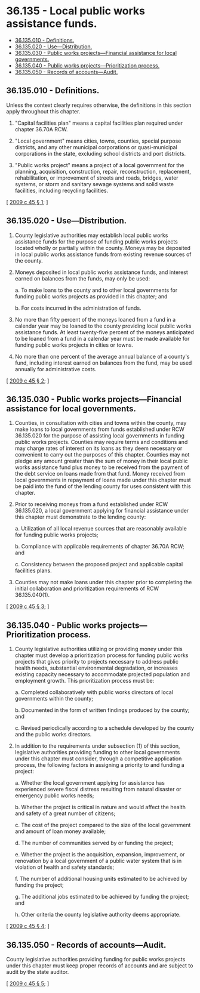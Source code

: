 # 36.135 - Local public works assistance funds.
* [36.135.010 - Definitions.](#36135010---definitions)
* [36.135.020 - Use—Distribution.](#36135020---usedistribution)
* [36.135.030 - Public works projects—Financial assistance for local governments.](#36135030---public-works-projectsfinancial-assistance-for-local-governments)
* [36.135.040 - Public works projects—Prioritization process.](#36135040---public-works-projectsprioritization-process)
* [36.135.050 - Records of accounts—Audit.](#36135050---records-of-accountsaudit)
## 36.135.010 - Definitions.
Unless the context clearly requires otherwise, the definitions in this section apply throughout this chapter.

1. "Capital facilities plan" means a capital facilities plan required under chapter 36.70A RCW.

2. "Local government" means cities, towns, counties, special purpose districts, and any other municipal corporations or quasi-municipal corporations in the state, excluding school districts and port districts.

3. "Public works project" means a project of a local government for the planning, acquisition, construction, repair, reconstruction, replacement, rehabilitation, or improvement of streets and roads, bridges, water systems, or storm and sanitary sewage systems and solid waste facilities, including recycling facilities.

\[ [2009 c 45 § 1](http://lawfilesext.leg.wa.gov/biennium/2009-10/Pdf/Bills/Session%20Laws/House/1569.SL.pdf?cite=2009%20c%2045%20§%201); \]

## 36.135.020 - Use—Distribution.
1. County legislative authorities may establish local public works assistance funds for the purpose of funding public works projects located wholly or partially within the county. Moneys may be deposited in local public works assistance funds from existing revenue sources of the county.

2. Moneys deposited in local public works assistance funds, and interest earned on balances from the funds, may only be used:

   a. To make loans to the county and to other local governments for funding public works projects as provided in this chapter; and

   b. For costs incurred in the administration of funds.

3. No more than fifty percent of the moneys loaned from a fund in a calendar year may be loaned to the county providing local public works assistance funds. At least twenty-five percent of the moneys anticipated to be loaned from a fund in a calendar year must be made available for funding public works projects in cities or towns.

4. No more than one percent of the average annual balance of a county's fund, including interest earned on balances from the fund, may be used annually for administrative costs.

\[ [2009 c 45 § 2](http://lawfilesext.leg.wa.gov/biennium/2009-10/Pdf/Bills/Session%20Laws/House/1569.SL.pdf?cite=2009%20c%2045%20§%202); \]

## 36.135.030 - Public works projects—Financial assistance for local governments.
1. Counties, in consultation with cities and towns within the county, may make loans to local governments from funds established under RCW 36.135.020 for the purpose of assisting local governments in funding public works projects. Counties may require terms and conditions and may charge rates of interest on its loans as they deem necessary or convenient to carry out the purposes of this chapter. Counties may not pledge any amount greater than the sum of money in their local public works assistance fund plus money to be received from the payment of the debt service on loans made from that fund. Money received from local governments in repayment of loans made under this chapter must be paid into the fund of the lending county for uses consistent with this chapter.

2. Prior to receiving moneys from a fund established under RCW 36.135.020, a local government applying for financial assistance under this chapter must demonstrate to the lending county:

   a. Utilization of all local revenue sources that are reasonably available for funding public works projects;

   b. Compliance with applicable requirements of chapter 36.70A RCW; and

   c. Consistency between the proposed project and applicable capital facilities plans.

3. Counties may not make loans under this chapter prior to completing the initial collaboration and prioritization requirements of RCW 36.135.040(1).

\[ [2009 c 45 § 3](http://lawfilesext.leg.wa.gov/biennium/2009-10/Pdf/Bills/Session%20Laws/House/1569.SL.pdf?cite=2009%20c%2045%20§%203); \]

## 36.135.040 - Public works projects—Prioritization process.
1. County legislative authorities utilizing or providing money under this chapter must develop a prioritization process for funding public works projects that gives priority to projects necessary to address public health needs, substantial environmental degradation, or increases existing capacity necessary to accommodate projected population and employment growth. This prioritization process must be:

   a. Completed collaboratively with public works directors of local governments within the county;

   b. Documented in the form of written findings produced by the county; and

   c. Revised periodically according to a schedule developed by the county and the public works directors.

2. In addition to the requirements under subsection (1) of this section, legislative authorities providing funding to other local governments under this chapter must consider, through a competitive application process, the following factors in assigning a priority to and funding a project:

   a. Whether the local government applying for assistance has experienced severe fiscal distress resulting from natural disaster or emergency public works needs;

   b. Whether the project is critical in nature and would affect the health and safety of a great number of citizens;

   c. The cost of the project compared to the size of the local government and amount of loan money available;

   d. The number of communities served by or funding the project;

   e. Whether the project is the acquisition, expansion, improvement, or renovation by a local government of a public water system that is in violation of health and safety standards;

   f. The number of additional housing units estimated to be achieved by funding the project;

   g. The additional jobs estimated to be achieved by funding the project; and

   h. Other criteria the county legislative authority deems appropriate.

\[ [2009 c 45 § 4](http://lawfilesext.leg.wa.gov/biennium/2009-10/Pdf/Bills/Session%20Laws/House/1569.SL.pdf?cite=2009%20c%2045%20§%204); \]

## 36.135.050 - Records of accounts—Audit.
County legislative authorities providing funding for public works projects under this chapter must keep proper records of accounts and are subject to audit by the state auditor.

\[ [2009 c 45 § 5](http://lawfilesext.leg.wa.gov/biennium/2009-10/Pdf/Bills/Session%20Laws/House/1569.SL.pdf?cite=2009%20c%2045%20§%205); \]


